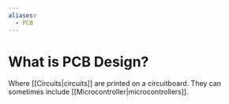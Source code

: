 ```yaml
---
aliases:
  - PCB
---
```

# What is PCB Design?
Where [[Circuits|circuits]] are printed on a circuitboard. They can sometimes include [[Microcontroller|microcontrollers]].